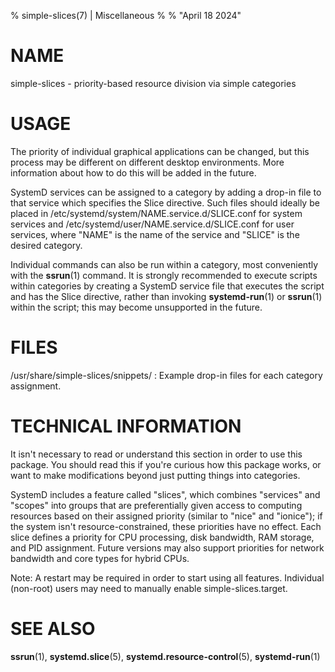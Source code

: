 % simple-slices(7) | Miscellaneous
%
% "April 18 2024"

# NAME

simple-slices - priority-based resource division via simple categories

# USAGE

The priority of individual graphical applications can be changed, but this process may be different on different desktop environments. More information about how to do this will be added in the future.

SystemD services can be assigned to a category by adding a drop-in file to that service which specifies the Slice directive. Such files should ideally be placed in /etc/systemd/system/NAME.service.d/SLICE.conf for system services and /etc/systemd/user/NAME.service.d/SLICE.conf for user services, where "NAME" is the name of the service and "SLICE" is the desired category.

Individual commands can also be run within a category, most conveniently with the **ssrun**(1) command. It is strongly recommended to execute scripts within categories by creating a SystemD service file that executes the script and has the Slice directive, rather than invoking **systemd-run**(1) or **ssrun**(1) within the script; this may become unsupported in the future.

# FILES

/usr/share/simple-slices/snippets/
:   Example drop-in files for each category assignment.

# TECHNICAL INFORMATION

It isn't necessary to read or understand this section in order to use this package. You should read this if you're curious how this package works, or want to make modifications beyond just putting things into categories.

SystemD includes a feature called "slices", which combines "services" and "scopes" into groups that are preferentially given access to computing resources based on their assigned priority (similar to "nice" and "ionice"); if the system isn't resource-constrained, these priorities have no effect. Each slice defines a priority for CPU processing, disk bandwidth, RAM storage, and PID assignment. Future versions may also support priorities for network bandwidth and core types for hybrid CPUs.

Note: A restart may be required in order to start using all features. Individual (non-root) users may need to manually enable simple-slices.target.

# SEE ALSO

**ssrun**(1), **systemd.slice**(5), **systemd.resource-control**(5), **systemd-run**(1)
